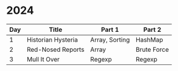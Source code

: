 # 2024

| Day | Title              | Part 1         | Part 2      |
| --- | ------------------ | -------------- | ----------- |
| 1   | Historian Hysteria | Array, Sorting | HashMap     |
| 2   | Red-Nosed Reports  | Array          | Brute Force |
| 3   | Mull It Over       | Regexp         | Regexp      |
